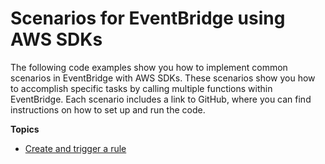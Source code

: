 # Scenarios for EventBridge using AWS SDKs<a name="service_code_examples_scenarios"></a>

The following code examples show you how to implement common scenarios in EventBridge with AWS SDKs\. These scenarios show you how to accomplish specific tasks by calling multiple functions within EventBridge\. Each scenario includes a link to GitHub, where you can find instructions on how to set up and run the code\.

**Topics**
+ [Create and trigger a rule](example_eventbridge_Scenario_createAndTriggerARule_section.md)